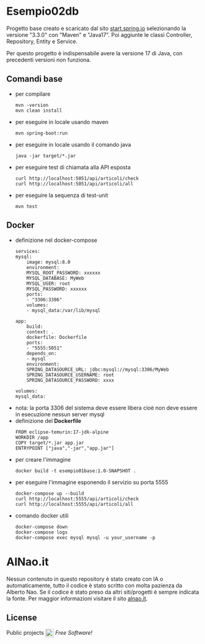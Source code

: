 # Esempio02db
Progetto base creato e scaricato dal sito [start.spring.io](https://start.spring.io/) selezionando la versione "3.3.0" con "Maven" e "Java17".
Poi aggiunte le classi Controller, Repository, Entity e Service.

Per questo progetto è indispensabile avere la versione 17 di Java, con precedenti versioni non funziona.


## Comandi base
* per compilare
    ```
    mvn -version
    mvn clean install
    ```
* per eseguire in locale usando maven
    ```
    mvn spring-boot:run
    ```
* per eseguire in locale usando il comando java
    ```
    java -jar target/*.jar
    ```
* per eseguire test di chiamata alla API esposta
    ```
    curl http://localhost:5051/api/articoli/check
    curl http://localhost:5051/api/articoli/all
    ```
* per eseguire la sequenza di test-unit
    ```
    mvn test
    ```

## Docker 
* definizione nel docker-compose
    ```
    services:
    mysql:
        image: mysql:8.0
        environment:
        MYSQL_ROOT_PASSWORD: xxxxxx
        MYSQL_DATABASE: MyWeb
        MYSQL_USER: root
        MYSQL_PASSWORD: xxxxxx
        ports:
        - "3306:3306"
        volumes:
        - mysql_data:/var/lib/mysql

    app:
        build:
        context: .
        dockerfile: Dockerfile
        ports:
        - "5555:5051"
        depends_on:
        - mysql
        environment:
        SPRING_DATASOURCE_URL: jdbc:mysql://mysql:3306/MyWeb
        SPRING_DATASOURCE_USERNAME: root
        SPRING_DATASOURCE_PASSWORD: xxxx

    volumes:
    mysql_data:
    ```
* nota: la porta 3306 del sistema deve essere libera cioè non deve essere in esecuzione nessun server mysql
* definizione del **Dockerfile**
    ```
    FROM eclipse-temurin:17-jdk-alpine
    WORKDIR /app
    COPY target/*.jar app.jar
    ENTRYPOINT ["java","-jar","app.jar"]
    ```
* per creare l'immagine
    ```
    docker build -t esempio01base:1.0-SNAPSHOT .
    ```
* per eseguire l'immagine esponendo il servizio su porta 5555
    ```
    docker-compose up --build
    curl http://localhost:5555/api/articoli/check
    curl http://localhost:5555/api/articoli/all
    ```
* comando docker utili
    ```
    docker-compose down
    docker-compose logs
    docker-compose exec mysql mysql -u your_username -p
    ```


# AlNao.it
Nessun contenuto in questo repository è stato creato con IA o automaticamente, tutto il codice è stato scritto con molta pazienza da Alberto Nao. Se il codice è stato preso da altri siti/progetti è sempre indicata la fonte. Per maggior informazioni visitare il sito [alnao.it](https://www.alnao.it/).

## License
Public projects 
<a href="https://it.wikipedia.org/wiki/GNU_General_Public_License"  valign="middle"><img src="https://img.shields.io/badge/License-GNU-blue" style="height:22px;"  valign="middle"></a> 
*Free Software!*


